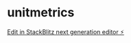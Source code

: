 # unitmetrics

[Edit in StackBlitz next generation editor ⚡️](https://stackblitz.com/~/github.com/mek32390/unitmetrics)